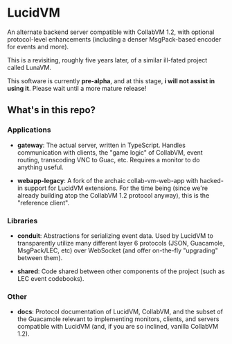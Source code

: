 # LucidVM

An alternate backend server compatible with CollabVM 1.2, with optional protocol-level enhancements (including a denser MsgPack-based encoder for events and more).

This is a revisiting, roughly five years later, of a similar ill-fated project called LunaVM.

This software is currently **pre-alpha**, and at this stage, **i will not assist in using it**. Please wait until a more mature release!


## What's in this repo?

### Applications

- **gateway**: The actual server, written in TypeScript. Handles communication with clients, the "game logic" of CollabVM, event routing, transcoding VNC to Guac, etc. Requires a monitor to do anything useful.

- **webapp-legacy**: A fork of the archaic collab-vm-web-app with hacked-in support for LucidVM extensions. For the time being (since we're already building atop the CollabVM 1.2 protocol anyway), this is the "reference client".

### Libraries

- **conduit**: Abstractions for serializing event data. Used by LucidVM to transparently utilize many different layer 6 protocols (JSON, Guacamole, MsgPack/LEC, etc) over WebSocket (and offer on-the-fly "upgrading" between them).

- **shared**: Code shared between other components of the project (such as LEC event codebooks).

### Other

- **docs**: Protocol documentation of LucidVM, CollabVM, and the subset of the Guacamole relevant to implementing monitors, clients, and servers compatible with LucidVM (and, if you are so inclined, vanilla CollabVM 1.2).
